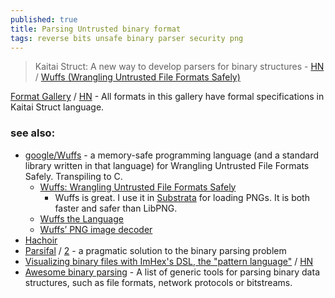 ```yaml
---
published: true
title: Parsing Untrusted binary format
tags: reverse bits unsafe binary parser security png
---
```

> Kaitai Struct: A new way to develop parsers for binary structures - [HN](https://news.ycombinator.com/item?id=30715406) / [Wuffs (Wrangling Untrusted File Formats Safely)](https://github.com/google/wuffs)

[Format Gallery](https://formats.kaitai.io/) / [HN](https://news.ycombinator.com/item?id=45469285) - All formats in this gallery have formal specifications in Kaitai Struct language.

### see also:
- [google/Wuffs](https://github.com/google/wuffs) - a memory-safe programming language (and a standard library written in that language) for Wrangling Untrusted File Formats Safely. Transpiling to C.
	- [Wuffs: Wrangling Untrusted File Formats Safely](https://news.ycombinator.com/item?id=40378433)
    	- Wuffs is great. I use it in [Substrata](https://substrata.info/) [](https://news.ycombinator.com/item?id=40395593) for loading PNGs. It is both faster and safer than LibPNG.
	- [Wuffs the Language](https://news.ycombinator.com/item?id=26731305)
	- [Wuffs’ PNG image decoder](https://news.ycombinator.com/item?id=26714831)
- [Hachoir](https://hachoir.readthedocs.io/en/latest/)
- [Parsifal](https://www.ieee-security.org/TC/SPW2014/papers/5103a191.PDF) / [2](https://www.sstic.org/media/SSTIC2013/SSTIC-actes/parsifal/SSTIC2013-Slides-parsifal-levillain.pdf) - a pragmatic solution to the binary parsing
problem
- [Visualizing binary files with ImHex's DSL, the "pattern language"](https://xy2i.blogspot.com/2024/11/using-imhexs-pattern-language-to-parse.html) / [HN](https://news.ycombinator.com/item?id=42070153)
- [Awesome binary parsing](https://github.com/dloss/binary-parsing?tab=readme-ov-file#awesome-binary-parsing) - A list of generic tools for parsing binary data structures, such as file formats, network protocols or bitstreams.
